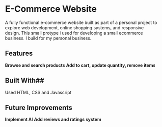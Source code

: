 # E-Commerce Website
A fully functional e-commerce website built as part of a personal project to explore web development, online shopping systems, and responsive design. This small protype i used for developing a small ecommerce business. I build for my personal business.

## Features
 **Browse and search products**
 **Add to cart, update quantity, remove items**


## Built With##

 Used HTML, CSS and Javascript
## Future Improvements

 **Implement AI**
 **Add reviews and ratings system**


